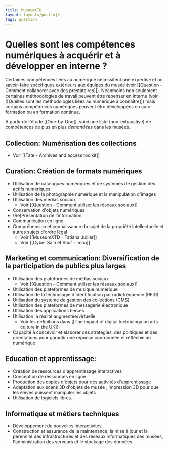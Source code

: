 ```yaml
---
title: MuseumXTD  
layout: layouts/post.njk
tags: question
---
```

# Quelles sont les compétences numériques à acquérir et à développer en interne ?
Certaines compétences liées au numérique nécessitent une expertise et un savoir-faire spécifiques extérieurs aux équipes du musée (voir [[Question - Comment collaborer avec des prestataires]]). Néanmoins non seulement certaines méthodologies de travail peuvent être repenser en interne (voir [[Quelles sont les méthodologies liées au numérique à connaître]]) mais certains compétences numériques peuvent être développées en auto-formation ou en formation continue. 

A partir de l'étude [[One-by-One]], voici une liste (non-exhaustive) de compétences de plus en plus *demandées* dans les musées.  

## Collection: Numérisation des collections
- Voir [[Tate - Archives and access toolkit]]
## Curation: Création de formats numériques
- Utilisation de catalogues numériques et de systèmes de gestion des actifs numériques
- Utilisation de la photographie numérique et la manipulation d'images
- Utilisation des médias sociaux
	- Voir [[Question - Comment utiliser les réseaux sociaux]]
- Conservation d'objets numériques
- (Re)Présentation de l'information
- Communication en ligne
- Compréhension et connaissance du sujet de la propriété intellectuelle et autres sujets d'ordre légal
	- Voir [[MuseumXTD - Tatiana Jullier]]
	- Voir [[Cyber Sain et Sauf - Imaa]]
## Marketing et communication: Diversification de la participation de publics plus larges 
- Utilisation des plateformes de médias sociaux
	- Voir [[Question - Comment utiliser les réseaux sociaux]]
- Utilisation des plateformes de musique numérique
- Utilisation de la technologie d'identification par radiofréquence (RFID)
- Utilisation du système de gestion des collections (CMS)
- Utilisation des plateformes de messagerie électronique
- Utilisation des applications tierces
- Utilisation la réalité augmentée/virtuelle
	- Voir les définitions dans [[The impact of digital technology on arts culture in the UK]]
- Capacité à concevoir et élaborer des stratégies, des politiques et des orientations pour garantir une réponse coordonnée et réfléchie au numérique
## Education et apprentissage:  
- Création de ressources d'apprentissage interactives
- Conception de ressources en ligne
- Production des copies d'objets pour des activités d'apprentissage
- Adaptation aux scans 3D d'objets de musée ; impression 3D pour que les élèves puissent manipuler les objets
- Utilisation de logiciels libres. 
## Informatique et métiers techniques
- Développement de nouvelles interactivités
- Construction et assurance de la maintenance, la mise à jour et la pérennité des infrastructures et des réseaux informatiques des musées, l'administration des serveurs et le stockage des données
